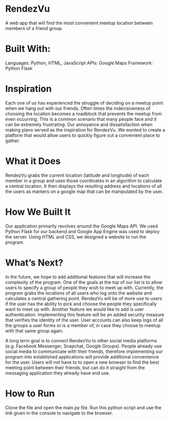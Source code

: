 # RendezVu

A web app that will find the most convenient meetup location between members of a friend group.

# Built With: 
Languages: Python, HTML, JavaScript
APIs: Google Maps 
Framework: Python Flask

# Inspiration
Each one of us has experienced the struggle of deciding on a meetup point when we hang out with our friends. Often times the indecisiveness of choosing the location becomes a roadblock that prevents the meetup from even occurring. This is a common scenario that many people face and it can be extremely frustrating. Our annoyance and dissatisfaction when making plans served as the inspiration for RendezVu. We wanted to create a platform that would allow users to quickly figure out a convenient place to gather. 

# What it Does
RendezVu grabs the current location (latitude and longitude) of each member in a group and uses those coordinates in an algorithm to calculate a central location. It then displays the resulting address and locations of all the users as markers on a google map that can be manipulated by the user. 

# How We Built It
Our application primarily revolves around the Google Maps API. We used Python Flask for our backend and Google App Engine was used to deploy the server. Using HTML and CSS, we designed a website to run the program.

# What’s Next?
In the future, we hope to add additional features that will increase the complexity of the program. One of the goals at the top of our list is to allow users to specify a group of people they wish to meet up with. Currently, the program grabs the locations of all users who log onto the website and calculates a central gathering point. RendezVu will be of more use to users if the user has the ability to pick and choose the people they specifically want to meet up with. Another feature we would like to add is user authentication. Implementing this feature will be an added security measure that verifies the identity of the user. User accounts can also keep logs of all the groups a user forms or is a member of, in case they choose to meetup with that same group again.

A long term goal is to connect RendezVu to other social media platforms (e.g. Facebook Messenger, Snapchat, Google Groups). People already use social media to communicate with their friends, therefore implementing our program into established applications will provide additional convenience for the user. Users will not have to to open a new browser to find the best meeting point between their friends, but can do it straight from the messaging application they already have and use. 

# How to Run
Clone the file and open the main.py file. Run this python script and use the link given in the console to navigate to the browser.

